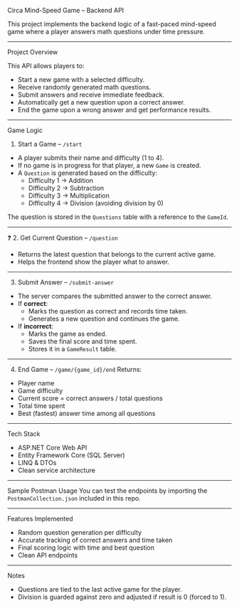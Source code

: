 Circa Mind-Speed Game – Backend API

This project implements the backend logic of a fast-paced mind-speed game where a player answers math questions under time pressure.

---

Project Overview

This API allows players to:

- Start a new game with a selected difficulty.
- Receive randomly generated math questions.
- Submit answers and receive immediate feedback.
- Automatically get a new question upon a correct answer.
- End the game upon a wrong answer and get performance results.

---

Game Logic

 1. Start a Game – `/start`
- A player submits their name and difficulty (1 to 4).
- If no game is in progress for that player, a new `Game` is created.
- A `Question` is generated based on the difficulty:
  - Difficulty 1 → Addition
  - Difficulty 2 → Subtraction
  - Difficulty 3 → Multiplication
  - Difficulty 4 → Division (avoiding division by 0)

The question is stored in the `Questions` table with a reference to the `GameId`.

---

❓ 2. Get Current Question – `/question`
- Returns the latest question that belongs to the current active game.
- Helps the frontend show the player what to answer.

---

3. Submit Answer – `/submit-answer`
- The server compares the submitted answer to the correct answer.
- If **correct**:
  - Marks the question as correct and records time taken.
  - Generates a new question and continues the game.
- If **incorrect**:
  - Marks the game as ended.
  - Saves the final score and time spent.
  - Stores it in a `GameResult` table.

---

4. End Game – `/game/{game_id}/end`
Returns:
- Player name  
- Game difficulty  
- Current score = correct answers / total questions  
- Total time spent  
- Best (fastest) answer time among all questions

---

Tech Stack
- ASP.NET Core Web API
- Entity Framework Core (SQL Server)
- LINQ & DTOs
- Clean service architecture

---

Sample Postman Usage
You can test the endpoints by importing the `PostmanCollection.json` included in this repo.

---

Features Implemented
- Random question generation per difficulty
- Accurate tracking of correct answers and time taken
- Final scoring logic with time and best question
- Clean API endpoints

---

Notes
- Questions are tied to the last active game for the player.
- Division is guarded against zero and adjusted if result is 0 (forced to 1).

